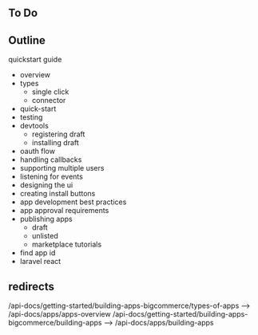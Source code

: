 ## To Do

## Outline

quickstart
guide
- overview
- types
  - single click
  - connector
- quick-start
- testing
- devtools
  - registering draft
  - installing draft
- oauth flow
- handling callbacks
- supporting multiple users
- listening for events
- designing the ui
- creating install buttons
- app development best practices
- app approval requirements
- publishing apps
  - draft
  - unlisted
  - marketplace
tutorials
- find app id
- laravel react


## redirects
/api-docs/getting-started/building-apps-bigcommerce/types-of-apps --> /api-docs/apps/apps-overview
/api-docs/getting-started/building-apps-bigcommerce/building-apps --> /api-docs/apps/building-apps